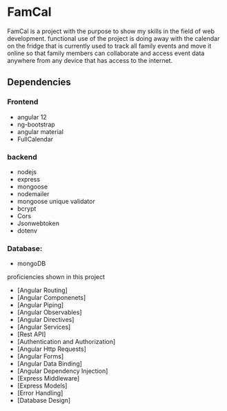 # FamCal 

FamCal is a project with the purpose to show my skills in the field of web development. functional use of the project is doing away with the calendar on the fridge that is currently used to track all family events and move it online so that family members can collaborate and access event data anywhere from any device that has access to the internet.	


## Dependencies 

### Frontend
  * angular 12
  * ng-bootstrap
  * angular material 
  * FullCalendar
	
	
### backend
  * nodejs  
  * express
  * mongoose
  * nodemailer
  * mongoose unique validator 
  * bcrypt 
  * Cors
  * Jsonwebtoken
  * dotenv
	
### Database: 
  * mongoDB
	
proficiencies shown in this project <br />
*	[Angular Routing]<br />
*	[Angular Componenets] <br />
*	[Angular Piping] <br />
*	[Angular Observables] <br />
*	[Angular Directives] <br />
*	[Angular Services] <br />
*	[Rest API] <br />
*	[Authentication and Authorization] <br />
*	[Angular Http Requests] <br />
*	[Angular Forms] <br />
*	[Angular Data Binding] <br />
*	[Angular Dependency Injection] <br />
*	[Express Middleware] <br />
*	[Express Models] <br />
*	[Error Handling] <br />
*	[Database Design] <br />
